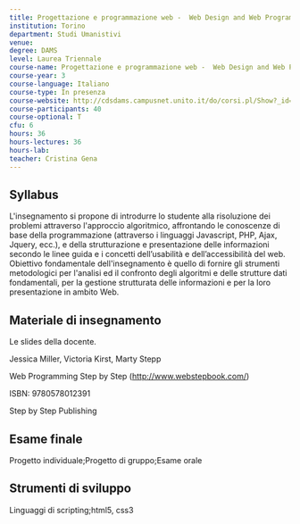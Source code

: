 ```yaml
---
title: Progettazione e programmazione web -  Web Design and Web Programming
institution: Torino
department: Studi Umanistivi
venue: 
degree: DAMS
level: Laurea Triennale
course-name: Progettazione e programmazione web -  Web Design and Web Programming
course-year: 3
course-language: Italiano
course-type: In presenza
course-website: http://cdsdams.campusnet.unito.it/do/corsi.pl/Show?_id=gtqo
course-participants: 40
course-optional: T
cfu: 6
hours: 36
hours-lectures: 36
hours-lab: 
teacher: Cristina Gena
---
```



 ## Syllabus 
L'insegnamento si propone di introdurre lo studente alla risoluzione dei problemi attraverso l'approccio algoritmico, affrontando le conoscenze di base della programmazione (attraverso i linguaggi Javascript, PHP, Ajax, Jquery, ecc.),  e della strutturazione e presentazione  delle informazioni secondo le linee guida e i concetti dell’usabilità e dell’accessibilità del web. Obiettivo fondamentale dell'insegnamento  è quello di fornire gli strumenti metodologici per  l'analisi ed il confronto degli algoritmi e delle strutture dati fondamentali,  per la gestione strutturata delle informazioni e per la loro presentazione in ambito Web. 

 ## Materiale di insegnamento 
Le slides della docente. 

Jessica Miller, Victoria Kirst, Marty Stepp

Web Programming Step by Step (http://www.webstepbook.com/)

ISBN: 9780578012391

Step by Step Publishing 



 ## Esame finale 
Progetto individuale;Progetto di gruppo;Esame orale

 ## Strumenti di sviluppo 
Linguaggi di scripting;html5, css3
